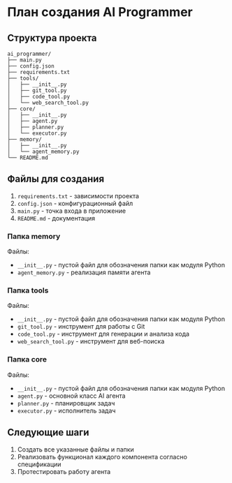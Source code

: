 # План создания AI Programmer

## Структура проекта

```
ai_programmer/
├── main.py
├── config.json
├── requirements.txt
├── tools/
│   ├── __init__.py
│   ├── git_tool.py
│   ├── code_tool.py
│   └── web_search_tool.py
├── core/
│   ├── __init__.py
│   ├── agent.py
│   ├── planner.py
│   └── executor.py
├── memory/
│   ├── __init__.py
│   └── agent_memory.py
└── README.md
```

## Файлы для создания

1. `requirements.txt` - зависимости проекта
2. `config.json` - конфигурационный файл
3. `main.py` - точка входа в приложение
4. `README.md` - документация

### Папка memory

Файлы:
- `__init__.py` - пустой файл для обозначения папки как модуля Python
- `agent_memory.py` - реализация памяти агента

### Папка tools

Файлы:
- `__init__.py` - пустой файл для обозначения папки как модуля Python
- `git_tool.py` - инструмент для работы с Git
- `code_tool.py` - инструмент для генерации и анализа кода
- `web_search_tool.py` - инструмент для веб-поиска

### Папка core

Файлы:
- `__init__.py` - пустой файл для обозначения папки как модуля Python
- `agent.py` - основной класс AI агента
- `planner.py` - планировщик задач
- `executor.py` - исполнитель задач

## Следующие шаги

1. Создать все указанные файлы и папки
2. Реализовать функционал каждого компонента согласно спецификации
3. Протестировать работу агента